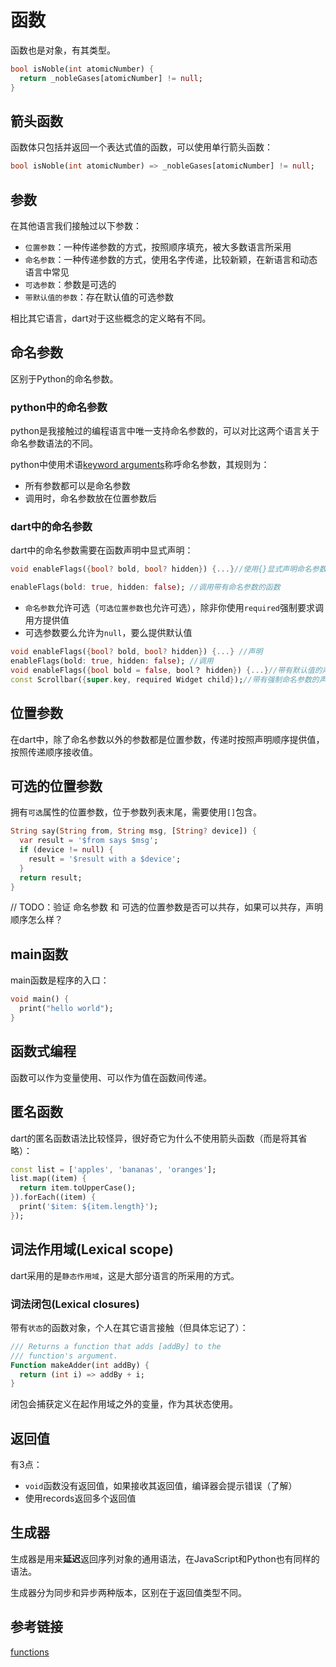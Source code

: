 # 函数

函数也是对象，有其类型。

```dart
bool isNoble(int atomicNumber) {
  return _nobleGases[atomicNumber] != null;
}
```

## 箭头函数

函数体只包括并返回一个表达式值的函数，可以使用单行箭头函数：

```dart
bool isNoble(int atomicNumber) => _nobleGases[atomicNumber] != null;
```

## 参数

在其他语言我们接触过以下参数：

- `位置参数`：一种传递参数的方式，按照顺序填充，被大多数语言所采用
- `命名参数`：一种传递参数的方式，使用名字传递，比较新颖，在新语言和动态语言中常见
- `可选参数`：参数是可选的
- `带默认值的参数`：存在默认值的可选参数

相比其它语言，dart对于这些概念的定义略有不同。

## 命名参数

区别于Python的命名参数。

### python中的命名参数

python是我接触过的编程语言中唯一支持命名参数的，可以对比这两个语言关于命名参数语法的不同。

python中使用术语[keyword arguments](https://docs.python.org/3.11/tutorial/controlflow.html#keyword-arguments)称呼命名参数，其规则为：

- 所有参数都可以是命名参数
- 调用时，命名参数放在位置参数后

### dart中的命名参数

dart中的命名参数需要在函数声明中显式声明：

```dart
void enableFlags({bool? bold, bool? hidden}) {...}//使用{}显式声明命名参数

enableFlags(bold: true, hidden: false); //调用带有命名参数的函数
```

- `命名参数`允许可选（`可选位置参数`也允许可选），除非你使用`required`强制要求调用方提供值
- 可选参数要么允许为`null`，要么提供默认值

```dart
void enableFlags({bool? bold, bool? hidden}) {...} //声明
enableFlags(bold: true, hidden: false); //调用
void enableFlags({bool bold = false, bool？ hidden}) {...}//带有默认值的声明
const Scrollbar({super.key, required Widget child});//带有强制命名参数的声明
```

## 位置参数

在dart中，除了命名参数以外的参数都是位置参数，传递时按照声明顺序提供值，按照传递顺序接收值。

## 可选的位置参数

拥有`可选`属性的位置参数，位于参数列表末尾，需要使用`[]`包含。

```dart
String say(String from, String msg, [String? device]) {
  var result = '$from says $msg';
  if (device != null) {
    result = '$result with a $device';
  }
  return result;
}
```

// TODO：验证 命名参数 和 可选的位置参数是否可以共存，如果可以共存，声明顺序怎么样？

## main函数

main函数是程序的入口：

```dart
void main() {
  print("hello world");
}
```

## 函数式编程

函数可以作为变量使用、可以作为值在函数间传递。

## 匿名函数

dart的匿名函数语法比较怪异，很好奇它为什么不使用箭头函数（而是将其省略）：

```dart
const list = ['apples', 'bananas', 'oranges'];
list.map((item) {
  return item.toUpperCase();
}).forEach((item) {
  print('$item: ${item.length}');
});
```

## 词法作用域(Lexical scope)

dart采用的是`静态作用域`，这是大部分语言的所采用的方式。

### 词法闭包(Lexical closures)

带有`状态`的函数对象，个人在其它语言接触（但具体忘记了）：

```dart
/// Returns a function that adds [addBy] to the
/// function's argument.
Function makeAdder(int addBy) {
  return (int i) => addBy + i;
}
```

闭包会捕获定义在起作用域之外的变量，作为其状态使用。

## 返回值

有3点：

- `void`函数没有返回值，如果接收其返回值，编译器会提示错误（了解）
- 使用records返回多个返回值

## 生成器

生成器是用来**延迟**返回序列对象的通用语法，在JavaScript和Python也有同样的语法。

生成器分为同步和异步两种版本，区别在于返回值类型不同。

## 参考链接

[functions](https://dart.dev/language/functions)
